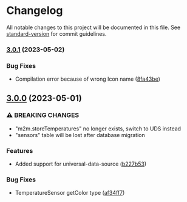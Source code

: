 # Changelog

All notable changes to this project will be documented in this file. See [standard-version](https://github.com/conventional-changelog/standard-version) for commit guidelines.

### [3.0.1](https://github.com/hubertpawlak/home-panel/compare/v3.0.0...v3.0.1) (2023-05-02)


### Bug Fixes

* Compilation error because of wrong Icon name ([8fa43be](https://github.com/hubertpawlak/home-panel/commit/8fa43be6bb50da5942d065139ebc5b095520be0c))

## [3.0.0](https://github.com/hubertpawlak/home-panel/compare/v2.2.1...v3.0.0) (2023-05-01)


### ⚠ BREAKING CHANGES

* "m2m.storeTemperatures" no longer exists, switch to UDS instead
* "sensors" table will be lost after database migration

### Features

* Added support for universal-data-source ([b227b53](https://github.com/hubertpawlak/home-panel/commit/b227b5380ac1420f56f1a61c2656b2298a26796a))


### Bug Fixes

* TemperatureSensor getColor type ([af34ff7](https://github.com/hubertpawlak/home-panel/commit/af34ff70a37bdd608a394201040715b478007b31))
